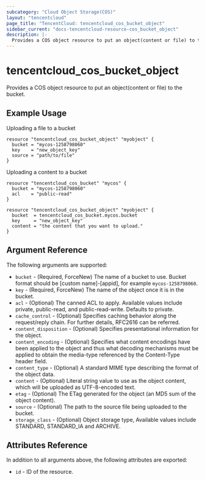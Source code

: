 ```yaml
---
subcategory: "Cloud Object Storage(COS)"
layout: "tencentcloud"
page_title: "TencentCloud: tencentcloud_cos_bucket_object"
sidebar_current: "docs-tencentcloud-resource-cos_bucket_object"
description: |-
  Provides a COS object resource to put an object(content or file) to the bucket.
---
```


# tencentcloud_cos_bucket_object

Provides a COS object resource to put an object(content or file) to the bucket.

## Example Usage

Uploading a file to a bucket

```hcl
resource "tencentcloud_cos_bucket_object" "myobject" {
  bucket = "mycos-1258798060"
  key    = "new_object_key"
  source = "path/to/file"
}
```

Uploading a content to a bucket

```hcl
resource "tencentcloud_cos_bucket" "mycos" {
  bucket = "mycos-1258798060"
  acl    = "public-read"
}

resource "tencentcloud_cos_bucket_object" "myobject" {
  bucket  = tencentcloud_cos_bucket.mycos.bucket
  key     = "new_object_key"
  content = "the content that you want to upload."
}
```

## Argument Reference

The following arguments are supported:

* `bucket` - (Required, ForceNew) The name of a bucket to use. Bucket format should be [custom name]-[appid], for example `mycos-1258798060`.
* `key` - (Required, ForceNew) The name of the object once it is in the bucket.
* `acl` - (Optional) The canned ACL to apply. Available values include private, public-read, and public-read-write. Defaults to private.
* `cache_control` - (Optional) Specifies caching behavior along the request/reply chain. For further details, RFC2616 can be referred.
* `content_disposition` - (Optional) Specifies presentational information for the object.
* `content_encoding` - (Optional) Specifies what content encodings have been applied to the object and thus what decoding mechanisms must be applied to obtain the media-type referenced by the Content-Type header field.
* `content_type` - (Optional) A standard MIME type describing the format of the object data.
* `content` - (Optional) Literal string value to use as the object content, which will be uploaded as UTF-8-encoded text.
* `etag` - (Optional) The ETag generated for the object (an MD5 sum of the object content).
* `source` - (Optional) The path to the source file being uploaded to the bucket.
* `storage_class` - (Optional) Object storage type, Available values include STANDARD, STANDARD_IA and ARCHIVE.

## Attributes Reference

In addition to all arguments above, the following attributes are exported:

* `id` - ID of the resource.



